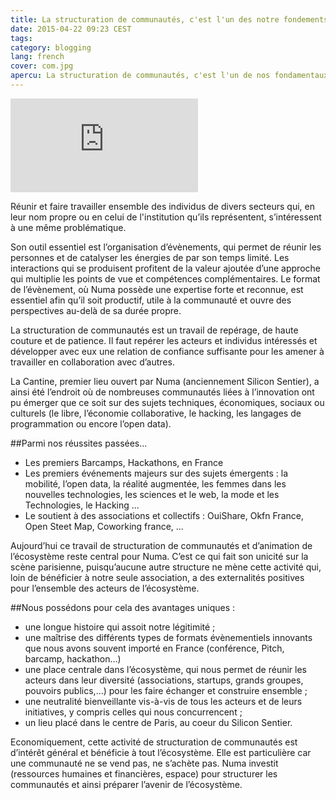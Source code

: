 ```yaml
---
title: La structuration de communautés, c'est l'un des notre fondements
date: 2015-04-22 09:23 CEST
tags:
category: blogging
lang: french
cover: com.jpg
apercu: La structuration de communautés, c'est l'un de nos fondamentaux
---
```



<div class="fluid second">
	<div class="mask"><iframe src="https://www.youtube.com/embed/2hGVn-5EECM" frameborder="0" allowfullscreen></iframe></div>
</div>

Réunir et faire travailler ensemble des individus de divers secteurs qui, en leur nom propre ou en celui de l'institution qu’ils représentent, s’intéressent à une même problématique.

Son outil essentiel est l’organisation d’évènements, qui permet de réunir les personnes et de catalyser les énergies de par son temps limité. Les interactions qui se produisent profitent de la valeur ajoutée d’une approche qui multiplie les points de vue et compétences complémentaires. Le format de l’évènement, où Numa possède une expertise forte et reconnue, est essentiel afin qu’il soit productif, utile à la communauté et ouvre des perspectives au-delà de sa durée propre.

La structuration de communautés est un travail de repérage, de haute couture et de patience. Il faut repérer les acteurs et individus intéressés et développer avec eux une relation de confiance suffisante pour les amener à travailler en collaboration avec d’autres.
 
La Cantine, premier lieu ouvert par Numa (anciennement Silicon Sentier), a ainsi été l’endroit où de nombreuses communautés liées à l’innovation ont pu émerger que ce soit sur des sujets techniques, économiques, sociaux ou culturels (le libre, l’économie collaborative, le hacking, les langages de programmation ou encore l’open data).

##Parmi nos réussites passées...

- Les premiers Barcamps, Hackathons, en France
- Les premiers événements majeurs sur des sujets émergents : la mobilité, l’open data, la réalité augmentée, les femmes dans les nouvelles technologies, les sciences et le web, la mode et les Technologies, le Hacking  ...
- Le soutient à des associations et collectifs : OuiShare, Okfn France, Open Steet Map, Coworking france, ...

Aujourd’hui ce travail de structuration de communautés et d’animation de l’écosystème reste central pour Numa. C’est ce qui fait son unicité sur la scène parisienne, puisqu’aucune autre structure ne mène cette activité qui, loin de bénéficier à notre seule association, a des externalités positives pour l’ensemble des acteurs de l’écosystème.

##Nous possédons pour cela des avantages uniques : 

- une longue histoire qui assoit notre légitimité ;
- une maîtrise des différents types de formats évènementiels innovants que nous avons souvent importé en France (conférence, Pitch, barcamp, hackathon…)
- une place centrale dans l’écosystème, qui nous permet de réunir les acteurs dans leur diversité (associations, startups, grands groupes, pouvoirs publics,…) pour les faire échanger et construire ensemble ;
- une neutralité bienveillante vis-à-vis de tous les acteurs et de leurs initiatives, y compris celles qui nous concurrencent ;
- un lieu placé dans le centre de Paris, au coeur du Silicon Sentier.

Economiquement, cette activité de structuration de communautés est d’intérêt général et bénéficie à tout l’écosystème. Elle est particulière car une communauté ne se vend pas, ne s’achète pas. Numa investit (ressources humaines et financières, espace) pour structurer les communautés et ainsi préparer l’avenir de l’écosystème.



